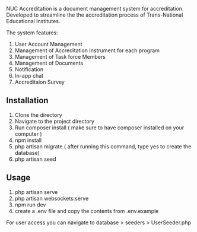 NUC Accreditation is a document management system for accreditation. Developed to streamline the the accreditation process of Trans-National Educational Institutes.

The system features:

1. User Account Management
2. Management of Accreditation Instrument for each program
3. Management of Task force Members
4. Management of Documents
5. Notification
6. In-app chat
7. Accreditaion Survey

## Installation

1. Clone the directory
2. Navigate to the project directory
3. Run composer install ( make sure to have composer installed on your computer )
4. npm install
5. php artisan migrate ( after running this command, type yes to create the database)
6. php artisan seed

## Usage

1. php artisan serve
2. php artisan websockets:serve
3. npm run dev
4. create a .env file and copy the contents from .env.example

For user access you can navigate to database > seeders > UserSeeder.php
